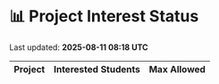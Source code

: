 # 📊 Project Interest Status

Last updated: **2025-08-11 08:18 UTC**

| Project | Interested Students | Max Allowed |
|---------|---------------------|-------------|
